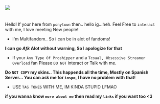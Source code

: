 <img src="https://pa1.aminoapps.com/7502/c5f33bf228c61d5c648d00131484da257dc0d269r1-622-418_hq.gif" width="" height="" />

#

Hello! If your here from `ponytown` then.. hello ig...heh. 
Feel Free to `interact` with me, I love meeting New people!

 - I'm Multifandom.. So i can be in alot of fandoms!

 **I  can go *Afk* Alot without warning, So I apologize for that**

- If your `Any Type Of Proshipper` and a `Tcoaal, Obsessive Streamer Overload` fan Please `DO NOT` interact or Talk with me.

**Do `NOT COPY` my skins.. This happends all the time, Mostly on Spanish Server...
You can ask me for `inspo`, I have no problem with that!**

- USE `TAG TONES` WITH ME, IM KINDA STUPID LFMAO 

**if you wanna know `more about me`
then read my `links` if you want too <3**

#




